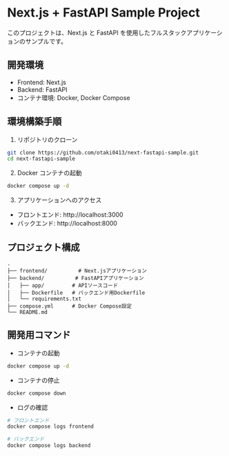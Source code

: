 # Next.js + FastAPI Sample Project

このプロジェクトは、Next.js と FastAPI を使用したフルスタックアプリケーションのサンプルです。

## 開発環境

- Frontend: Next.js
- Backend: FastAPI
- コンテナ環境: Docker, Docker Compose

## 環境構築手順

1. リポジトリのクローン

```bash
git clone https://github.com/otaki0413/next-fastapi-sample.git
cd next-fastapi-sample
```

2. Docker コンテナの起動

```bash
docker compose up -d
```

3. アプリケーションへのアクセス

- フロントエンド: http://localhost:3000
- バックエンド: http://localhost:8000

## プロジェクト構成

```
.
├── frontend/          # Next.jsアプリケーション
├── backend/          # FastAPIアプリケーション
│   ├── app/         # APIソースコード
│   ├── Dockerfile   # バックエンド用Dockerfile
│   └── requirements.txt
├── compose.yml      # Docker Compose設定
└── README.md
```

## 開発用コマンド

- コンテナの起動

```bash
docker compose up -d
```

- コンテナの停止

```bash
docker compose down
```

- ログの確認

```bash
# フロントエンド
docker compose logs frontend

# バックエンド
docker compose logs backend
```
